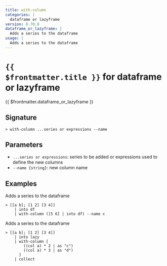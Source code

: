 ```yaml
---
title: with-column
categories: |
  dataframe or lazyframe
version: 0.70.0
dataframe_or_lazyframe: |
  Adds a series to the dataframe
usage: |
  Adds a series to the dataframe
---
```


# <code>{{ $frontmatter.title }}</code> for dataframe or lazyframe

<div class='command-title'>{{ $frontmatter.dataframe_or_lazyframe }}</div>

## Signature

```> with-column ...series or expressions --name```

## Parameters

 -  `...series or expressions`: series to be added or expressions used to define the new columns
 -  `--name {string}`: new column name

## Examples

Adds a series to the dataframe
```shell
> [[a b]; [1 2] [3 4]]
    | into df
    | with-column ([5 6] | into df) --name c
```

Adds a series to the dataframe
```shell
> [[a b]; [1 2] [3 4]]
    | into lazy
    | with-column [
        ((col a) * 2 | as "c")
        ((col a) * 3 | as "d")
      ]
    | collect
```
